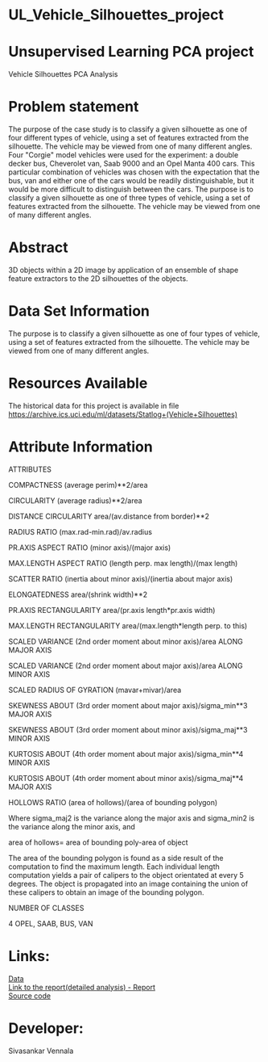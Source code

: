# UL_Vehicle_Silhouettes_project
# Unsupervised Learning PCA project
Vehicle Silhouettes PCA Analysis

# Problem statement
The purpose of the case study is to classify a given silhouette as one of four different types of vehicle, using a set of features extracted from the silhouette. The vehicle may be viewed from one of many different angles. Four "Corgie" model vehicles were used for the experiment: a double decker bus, Cheverolet van, Saab 9000 and an Opel Manta 400 cars. This particular combination of vehicles was chosen with the expectation that the bus, van and either one of the cars would be readily distinguishable, but it would be more difficult to distinguish between the cars. The purpose is to classify a given silhouette as one of three types of vehicle, using a set of features extracted from the silhouette. The vehicle may be viewed from one of many different angles.

# Abstract
3D objects within a 2D image by application of an ensemble of shape feature extractors to the 2D silhouettes of the objects.

# Data Set Information
The purpose is to classify a given silhouette as one of four types of vehicle, using a set of features extracted from the silhouette. The vehicle may be viewed from one of many different angles.

# Resources Available
The historical data for this project is available in file https://archive.ics.uci.edu/ml/datasets/Statlog+(Vehicle+Silhouettes)

# Attribute Information
ATTRIBUTES

COMPACTNESS (average perim)**2/area

CIRCULARITY (average radius)**2/area

DISTANCE CIRCULARITY area/(av.distance from border)**2

RADIUS RATIO (max.rad-min.rad)/av.radius

PR.AXIS ASPECT RATIO (minor axis)/(major axis)

MAX.LENGTH ASPECT RATIO (length perp. max length)/(max length)

SCATTER RATIO (inertia about minor axis)/(inertia about major axis)

ELONGATEDNESS area/(shrink width)**2

PR.AXIS RECTANGULARITY area/(pr.axis length*pr.axis width)

MAX.LENGTH RECTANGULARITY area/(max.length*length perp. to this)

SCALED VARIANCE (2nd order moment about minor axis)/area ALONG MAJOR AXIS

SCALED VARIANCE (2nd order moment about major axis)/area ALONG MINOR AXIS

SCALED RADIUS OF GYRATION (mavar+mivar)/area

SKEWNESS ABOUT (3rd order moment about major axis)/sigma_min**3 MAJOR AXIS

SKEWNESS ABOUT (3rd order moment about minor axis)/sigma_maj**3 MINOR AXIS

KURTOSIS ABOUT (4th order moment about major axis)/sigma_min**4 MINOR AXIS

KURTOSIS ABOUT (4th order moment about minor axis)/sigma_maj**4 MAJOR AXIS

HOLLOWS RATIO (area of hollows)/(area of bounding polygon)

Where sigma_maj2 is the variance along the major axis and sigma_min2 is the variance along the minor axis, and

area of hollows= area of bounding poly-area of object

The area of the bounding polygon is found as a side result of the computation to find the maximum length. Each individual length computation yields a pair of calipers to the object orientated at every 5 degrees. The object is propagated into an image containing the union of these calipers to obtain an image of the bounding polygon.

NUMBER OF CLASSES

4 OPEL, SAAB, BUS, VAN

# Links:
[Data](https://github.com/sivaole/TermDepositSale_Ensemble_Models/blob/master/bank-full.csv)  
[Link to the report(detailed analysis) - Report]()   
[Source code](https://github.com/sivaole/TermDepositSale_Ensemble_Models/blob/master/TermDepositSale.ipynb)

# Developer:
Sivasankar Vennala
